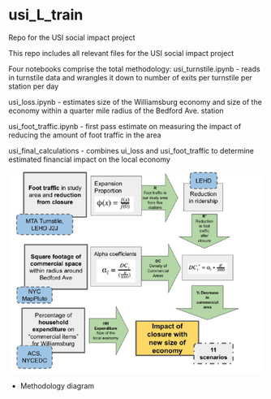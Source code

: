 # usi_L_train
Repo for the USI social impact project

This repo includes all relevant files for the USI social impact project

Four notebooks comprise the total methodology:
usi_turnstile.ipynb - reads in turnstile data and wrangles it down to number of exits per turnstile per station per day 

usi_loss.ipynb - estimates size of the Williamsburg economy and size of the economy within a quarter mile radius of the Bedford Ave. station

usi_foot_traffic.ipynb - first pass estimate on measuring the impact of reducing the amount of foot traffic in the area

usi_final_calculations - combines ui_loss and usi_foot_traffic to determine estimated financial impact on the local economy

![Alt tag](work_diagram.png)
- Methodology diagram
